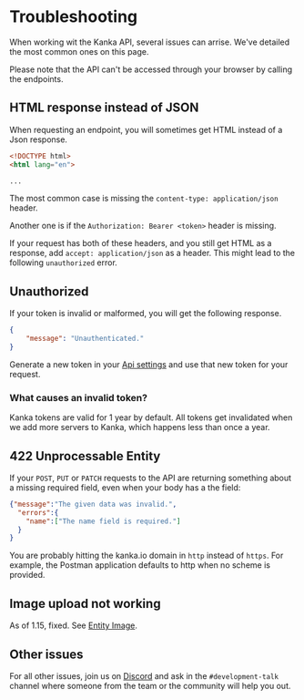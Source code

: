 # Troubleshooting

When working wit the Kanka API, several issues can arrise. We've detailed the most common ones on this page.

Please note that the API can't be accessed through your browser by calling the endpoints.

## HTML response instead of JSON

When requesting an endpoint, you will sometimes get HTML instead of a Json response.

```html
<!DOCTYPE html>
<html lang="en">

...
```

The most common case is missing the `content-type: application/json` header.

Another one is if the `Authorization: Bearer <token>` header is missing.

If your request has both of these headers, and you still get HTML as a response, add `accept: application/json` as a header. This might lead to the following `unauthorized` error.

## Unauthorized

If your token is invalid or malformed, you will get the following response.

```json
{
    "message": "Unauthenticated."
}
```

Generate a new token in your [Api settings](https://kanka.io/en/settings/api) and use that new token for your request.

### What causes an invalid token?

Kanka tokens are valid for 1 year by default. All tokens get invalidated when we add more servers to Kanka, which happens less than once a year.

## 422 Unprocessable Entity
If your `POST`, `PUT` or `PATCH` requests to the API are returning something about a missing required field, even when your body has a the field:
```json
{"message":"The given data was invalid.",
  "errors":{
    "name":["The name field is required."]
  }
}
```

You are probably hitting the kanka.io domain in `http` instead of `https`. For example, the Postman application defaults to http when no scheme is provided.

## Image upload not working

As of 1.15, fixed. See [Entity Image](/docs/{{version}}/entity-image).

## Other issues

For all other issues, join us on [Discord](http://discord.gg/rhsyZJ4) and ask in the `#development-talk` channel where someone from the team or the community will help you out.
